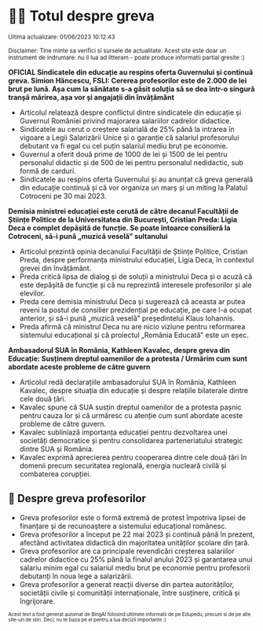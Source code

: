 # 👩‍🏫 Totul despre greva
<sub>Ultima actualizare: 01/06/2023 10:12:43</sub>

<sub>Disclaimer: Tine minte sa verifici si sursele de actualitate. Acest site este doar un instrument de indrumare: nu il lua ad litteram - poate produce informatii partial gresite :)</sub>

**OFICIAL Sindicatele din educație au respins oferta Guvernului și continuă greva. Simion Hăncescu, FSLI: Cererea profesorilor este de 2.000 de lei brut pe lună. Așa cum la sănătate s-a găsit soluția să se dea într-o singură tranșă mărirea, așa vor și angajații din învățământ**

- Articolul relatează despre conflictul dintre sindicatele din educație și Guvernul României privind majorarea salariilor cadrelor didactice.
- Sindicatele au cerut o creștere salarială de 25% până la intrarea în vigoare a Legii Salarizării Unice și o garanție că salariul profesorului debutant va fi egal cu cel puțin salariul mediu brut pe economie.
- Guvernul a oferit două prime de 1000 de lei și 1500 de lei pentru personalul didactic și de 500 de lei pentru personalul nedidactic, sub formă de carduri.
- Sindicatele au respins oferta Guvernului și au anunțat că greva generală din educație continuă și că vor organiza un marș și un miting la Palatul Cotroceni pe 30 mai 2023.

**Demisia ministrei educației este cerută de către decanul Facultății de Științe Politice de la Universitatea din București, Cristian Preda: Ligia Deca e complet depășită de funcție. Se poate întoarce consilieră la Cotroceni, să-i pună „muzică veselă” sultanului**

- Articolul prezintă opinia decanului Facultății de Științe Politice, Cristian Preda, despre performanța ministrului educației, Ligia Deca, în contextul grevei din învățământ.
- Preda critică lipsa de dialog și de soluții a ministrului Deca și o acuză că este depășită de funcție și că nu reprezintă interesele profesorilor și ale elevilor.
- Preda cere demisia ministrului Deca și sugerează că aceasta ar putea reveni la postul de consilier prezidențial pe educație, pe care l-a ocupat anterior, și să-i pună „muzică veselă” președintelui Klaus Iohannis.
- Preda afirmă că ministrul Deca nu are nicio viziune pentru reformarea sistemului educațional și că proiectul „România Educată” este un eșec.

**Ambasadorul SUA în România, Kathleen Kavalec, despre greva din Educație: Susținem dreptul oamenilor de a protesta / Urmărim cum sunt abordate aceste probleme de către guvern**

- Articolul redă declarațiile ambasadorului SUA în România, Kathleen Kavalec, despre situația din educație și despre relațiile bilaterale dintre cele două țări.
- Kavalec spune că SUA susțin dreptul oamenilor de a protesta pașnic pentru cauza lor și că urmăresc cu atenție cum sunt abordate aceste probleme de către guvern.
- Kavalec subliniază importanța educației pentru dezvoltarea unei societăți democratice și pentru consolidarea parteneriatului strategic dintre SUA și România.
- Kavalec exprimă aprecierea pentru cooperarea dintre cele două țări în domenii precum securitatea regională, energia nucleară civilă și combaterea corupției.

## 🏫 Despre greva profesorilor

- Greva profesorilor este o formă extremă de protest împotriva lipsei de finanțare și de recunoaștere a sistemului educațional românesc.
- Greva profesorilor a început pe 22 mai 2023 și continuă până în prezent, afectând activitatea didactică din majoritatea unităților școlare din țară.
- Greva profesorilor are ca principale revendicări creșterea salariilor cadrelor didactice cu 25% până la finalul anului 2023 și garantarea unui salariu minim egal cu salariul mediu brut pe economie pentru profesorii debutanți în noua lege a salarizării.
- Greva profesorilor a generat reacții diverse din partea autorităților, societății civile și comunității internaționale, între susținere, critică și îngrijorare.


<sub><sub>Acest text a fost generat automat de BingAI folosind ultimele informatii de pe Edupedu, precum si de pe alte site-uri de stiri. Deci, nu te baza pe el pentru a lua decizii importante :)</sub></sub>